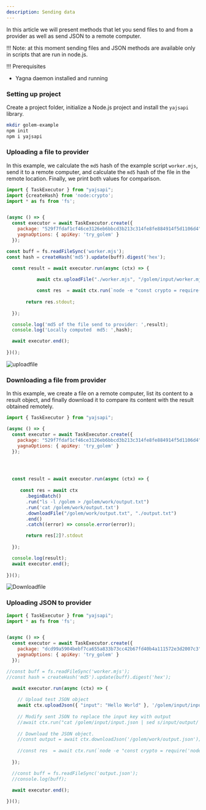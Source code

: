 ```yaml
---
description: Sending data
---
```


In this article we will present methods that let you send files to and from a provider as well as send JSON to a remote computer.

!!! Note: at this moment sending files and JSON methods are available only in scripts that are run in node.js. 

!!! Prerequisites	
- Yagna daemon installed and running

### Setting up project

Create a project folder, initialize a Node.js project and install the `yajsapi` library.

```bash
mkdir golem-example
npm init
npm i yajsapi
```

### Uploading a file to provider

In this example, we calculate the `md5` hash of the example script `worker.mjs`, send it to a remote computer, and calculate the `md5` hash of the file in the remote location. Finally, we print both values for comparison.

```js
import { TaskExecutor } from "yajsapi";
import {createHash} from 'node:crypto';
import * as fs from 'fs';


(async () => {
  const executor = await TaskExecutor.create({
    package: "529f7fdaf1cf46ce3126eb6bbcd3b213c314fe8fe884914f5d1106d4",    
    yagnaOptions: { apiKey: 'try_golem' }
  });

const buff = fs.readFileSync('worker.mjs'); 
const hash = createHash('md5').update(buff).digest('hex');

  const result = await executor.run(async (ctx) => {
     
           await ctx.uploadFile("./worker.mjs", "/golem/input/worker.mjs");

           const res  = await ctx.run(`node -e "const crypto = require('node:crypto'); const fs = require('fs'); const buff = fs.readFileSync('/golem/input/worker.mjs'); const hash = crypto.createHash('md5').update(buff).digest('hex'); console.log(hash); "`);
       
       return res.stdout;
       
  });

  console.log('md5 of the file send to provider: ',result);
  console.log('Locally computed  md5: ',hash);

  await executor.end();
 
})();
```


![uploadfile](/assets/uplaodfile_log.png "Requestor script output logs")


### Downloading a file from provider

In this example, we create a file on a remote computer, list its content to a result object, and finally download it to compare its content with the result obtained remotely.

```js
import { TaskExecutor } from "yajsapi";

(async () => {
  const executor = await TaskExecutor.create({
    package: "529f7fdaf1cf46ce3126eb6bbcd3b213c314fe8fe884914f5d1106d4",    
    yagnaOptions: { apiKey: 'try_golem' }
  });

  


  const result = await executor.run(async (ctx) => {
     
     const res = await ctx
       .beginBatch()
       .run("ls -l /golem > /golem/work/output.txt")
       .run('cat /golem/work/output.txt')
       .downloadFile("/golem/work/output.txt", "./output.txt")
       .end()
       .catch((error) => console.error(error));

       return res[2]?.stdout
       
  });

  console.log(result);
  await executor.end();
 
})();

```

![Downloadfile](/assets/downloadfile_log.png "Requestor script output logs")

### Uploading JSON to provider

```js
import { TaskExecutor } from "yajsapi";
import * as fs from 'fs';


(async () => {
  const executor = await TaskExecutor.create({
    package: "dcd99a5904bebf7ca655a833b73cc42b67fd40b4a111572e3d2007c3",    
    yagnaOptions: { apiKey: 'try_golem' }
  });

//const buff = fs.readFileSync('worker.mjs'); 
//const hash = createHash('md5').update(buff).digest('hex');

  await executor.run(async (ctx) => {
     
    // Upload test JSON object
    await ctx.uploadJson({ "input": "Hello World" }, '/golem/input/input.json');
    
    // Modify sent JSON to replace the input key with output
    //await ctx.run("cat /golem/input/input.json | sed s/input/output/ > /golem/work/output.json");
    
    // Download the JSON object.
    //const output = await ctx.downloadJson('/golem/work/output.json');
    
    //const res  = await ctx.run(`node -e "const crypto = require('node:crypto'); const fs = require('fs'); const buff = fs.readFileSync('/golem/input/worker.mjs'); const hash = crypto.createHash('md5').update(buff).digest('hex'); console.log(hash); "`).catch((error) => console.error(error));
       
  });

  //const buff = fs.readFileSync('output.json'); 
  //console.log(buff);

  await executor.end();
 
})();

```


